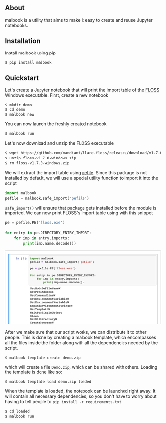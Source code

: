 ## About

malbook is a utility that aims to make it easy to create and reuse Jupyter
notebooks.

## Installation

Install malbook using pip
```sh
$ pip install malbook
```

## Quickstart

Let's create a Jupyter notebook that will print the import
table of the [FLOSS](https://github.com/mandiant/flare-floss) Windows executable. First, create a new
notebook

```shell
$ mkdir demo
$ cd demo
$ malbook new
```

You can now launch the freshly created notebook

```sh
$ malbook run
```

Let's now download and unzip the FLOSS executable

```sh
$ wget https://github.com/mandiant/flare-floss/releases/download/v1.7.0/floss-v1.7.0-windows.zip
$ unzip floss-v1.7.0-windows.zip
$ rm floss-v1.7.0-windows.zip
```

We will extract the import table using [pefile](https://github.com/erocarrera/pefile). Since this package is not installed by default, we will use a special utility function to
import it into the script

```python
import malbook
pefile = malbook.safe_import('pefile')
```

`safe_import()` will ensure that package gets installed before the module is imported.
We can now print FLOSS's import table using with this snippet

```python
pe = pefile.PE('floss.exe')

for entry in pe.DIRECTORY_ENTRY_IMPORT:
    for imp in entry.imports:
        print(imp.name.decode())
```

![](./images/demo.png)

After we make sure that our script works, we can distribute it to other people.
This is done by creating a malbook template, which encompasses all the files inside
the folder along with all the dependencies needed by the script.

```shell
$ malbook template create demo.zip
```

which will create a file `Demo.zip`, which can be shared with others.
Loading the template is done like so:

```shell
$ malbook template load demo.zip loaded
```

When the template is loaded, the notebook can be launched right away.
It will contain all necessary dependencies, so you don't have to worry about
having to tell people to `pip install -r requirements.txt`

```shell
$ cd loaded
$ malbook run
```

